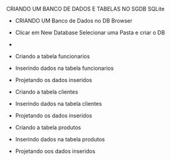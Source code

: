 CRIANDO UM BANCO DE DADOS E TABELAS NO SGDB SQLite

- CRIANDO UM Banco de Dados no DB Browser 
- Clicar em New Database Selecionar uma Pasta e criar o DB 
- 
- Criando a tabela funcionarios
- Inserindo dados na tabela funcionarios
- Projetando os dados inseridos

- Criando a tabela clientes
- Inserindo dados na tabela clientes
- Projetando os dados inseridos

- Criando a tabela produtos 
- Inserindo dados na tabela produtos
- Projetando oos dados inseridos
